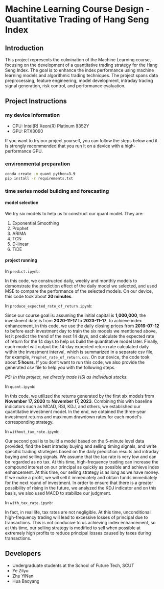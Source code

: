 # Machine Learning Course Design - Quantitative Trading of Hang Seng Index

## Introduction

This project represents the culmination of the Machine Learning course, focusing on the development of a quantitative trading strategy for the Hang Seng Index. The goal is to enhance the index performance using machine learning models and algorithmic trading techniques. The project spans data preprocessing, feature engineering, model development, intraday trading signal generation, risk control, and performance evaluation.

## Project Instructions

### my device Information

- CPU: Intel(R) Xeon(R) Platinum 8352Y
- GPU: RTX3090

If you want to try our project yourself, you can follow the steps below and it is strongly recommended that you run it on a device with a high-performance GPU.

### environmental preparation

```bash
conda create -n quant python=3.9
pip install -r requirements.txt
```

### time series model building and forecasting

#### model selection

We try six models to help us to construct our quant model. They are:

1. Exponential Smoothing
2. Prophet
3. ARIMA
4. TCN
5. D-linear
6. TiDE

#### project running

In `predict.ipynb`:

In this code, we constructed daily, weekly and monthly models to demonstrate the prediction effect of the daily model we selected, and used MSE to compare the performance of the selected models. On our device, this code took about **20 minutes**.

In `produce_expected_rate_of_return.ipynb`:

Since our course goal is: assuming the initial capital is **1,000,000**, the investment date is from **2020-11-17** to **2023-11-17**, to achieve index enhancement, in this code, we use the daily closing prices from **2016-07-12** to before each investment day to train the six models we mentioned above, let it predict the trend of the next 14 days, and calculate the expected rate of return for the 14 days to help us build the quantitative model later. Finally, each model will output the 14-day expected return rate calculated daily within the investment interval, which is summarized in a separate csv file, for example, `Prophet_rate_of_return.csv`. On our device, the code took about **5 hours**. If you don’t want to run this code, we also provide the generated csv file to help you with the following steps.

*PS: In this project, we directly trade HSI as individual stocks.*

In `quant.ipynb`:

In this code, we utilized the returns generated by the first six models from **November 17, 2020** to **November 17, 2023**. Combining this with baseline indicators such as MCAD, RSI, KDJ, and others, we established our quantitative investment model. In the end, we obtained the three-year investment returns and maximum drawdown rates for each model's corresponding strategy.

In `without_tax_rate.ipynb`:

Our second goal is to build a model based on the 5-minute level data provided, find the best intraday buying and selling timing signals, and write specific trading strategies based on the daily prediction results and intraday buying and selling signals. We assume that the tax rate is very low and can be regarded as no tax. At this time, high-frequency trading can increase the compound interest on our principal as quickly as possible and achieve index enhancement. At this time, our selling strategy is as long as we have money. If we make a profit, we will sell it immediately and obtain funds immediately for the next round of investment. In order to ensure that there is a greater possibility of rising in the future, we analyzed the KDJ indicator and on this basis, we also used MACD to stabilize our judgment.

In `with_tax_rate.ipynb`:

In fact, in real life, tax rates are not negligible. At this time, unconditional high-frequency trading will lead to excessive losses of principal due to transactions.
This is not conducive to us achieving index enhancement, so at this time, our selling strategy is modified to sell when possible at extremely high profits to reduce principal losses caused by taxes during transactions.

## Developers

- Undergraduate students at the School of Future Tech, SCUT
- Ye Zilyu
- Zhu YiNan
- Hua Baoyang
